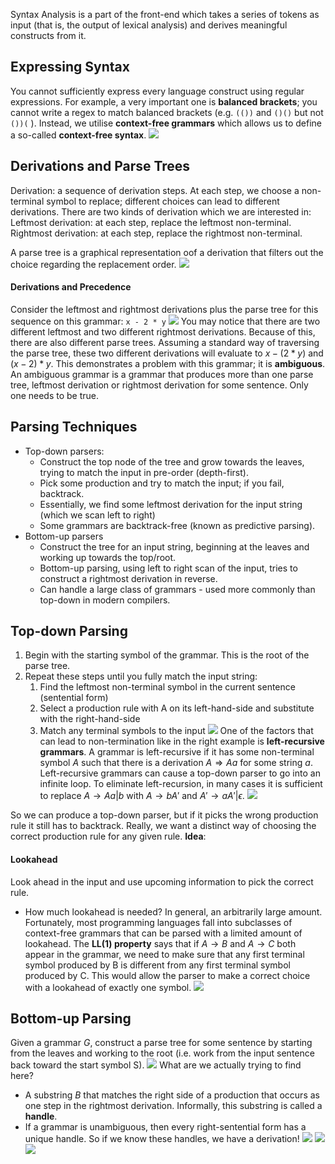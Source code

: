 Syntax Analysis is a part of the front-end which takes a series of tokens as input (that is, the output of lexical analysis) and derives meaningful constructs from it.

## Expressing Syntax
You cannot sufficiently express every language construct using regular expressions. For example, a very important one is **balanced brackets**; you cannot write a regex to match balanced brackets (e.g. `(())` and `()()` but not `())(` ). Instead, we utilise **context-free grammars** which allows us to define a so-called **context-free syntax**.
![](Pasted%20image%2020230303134732.png)
## Derivations and Parse Trees
Derivation: a sequence of derivation steps. At each step, we choose a non-terminal symbol to replace; different choices can lead to different derivations.
There are two kinds of derivation which we are interested in:
Leftmost derivation: at each step, replace the leftmost non-terminal.
Rightmost derivation: at each step, replace the rightmost non-terminal.

A parse tree is a graphical representation oof a derivation that filters out the choice regarding the replacement order.
![](Pasted%20image%2020230303134943.png)
#### Derivations and Precedence
Consider the leftmost and rightmost derivations plus the parse tree for this sequence on this grammar:
`x - 2 * y`
![](Pasted%20image%2020230303135443.png)
You may notice that there are two different leftmost and two different rightmost derivations. Because of this, there are also different parse trees. Assuming a standard way of traversing the parse tree, these two different derivations will evaluate to $x - (2 * y)$ and $(x - 2) * y$. This demonstrates a problem with this grammar; it is **ambiguous**.
An ambiguous grammar is a grammar that produces more than one parse tree, leftmost derivation or rightmost derivation for some sentence. Only one needs to be true.
## Parsing Techniques
- Top-down parsers:
	- Construct the top node of the tree and grow towards the leaves, trying to match the input in pre-order (depth-first).
	- Pick some production and try to match the input; if you fail, backtrack.
	- Essentially, we find some leftmost derivation for the input string (which we scan left to right)
	- Some grammars are backtrack-free (known as predictive parsing).
- Bottom-up parsers
	- Construct the tree for an input string, beginning at the leaves and working up towards the top/root.
	- Bottom-up parsing, using left to right scan of the input, tries to construct a rightmost derivation in reverse.
	- Can handle a large class of grammars - used more commonly than top-down in modern compilers.
## Top-down Parsing
1. Begin with the starting symbol of the grammar. This is the root of the parse tree.
2. Repeat these steps until you fully match the input string:
	1. Find the leftmost non-terminal symbol in the current sentence (sentential form)
	2. Select a production rule with A on its left-hand-side and substitute with the right-hand-side
	3. Match any terminal symbols to the input
![](Pasted%20image%2020230303140600.png)
One of the factors that can lead to non-termination like in the right example is **left-recursive grammars**.
A grammar is left-recursive if it has some non-terminal symbol $A$ such that there is a derivation $A \Rightarrow Aa$ for some string $a$. Left-recursive grammars can cause a top-down parser to go into an infinite loop.
To eliminate left-recursion, in many cases it is sufficient to replace $A \rightarrow Aa|b$ with $A \rightarrow bA'$ and $A' \rightarrow aA'|\epsilon$.
![](Pasted%20image%2020230303141441.png)

So we can produce a top-down parser, but if it picks the wrong production rule it still has to backtrack. Really, we want a distinct way of choosing the correct production rule for any given rule. **Idea**:
#### Lookahead
Look ahead in the input and use upcoming information to pick the correct rule.
- How much lookahead is needed? In general, an arbitrarily large amount. Fortunately, most programming languages fall into subclasses of context-free grammars that can be parsed with a limited amount of lookahead.
The **LL(1) property** says that if $A \rightarrow B$ and $A \rightarrow C$ both appear in the grammar, we need to make sure that any first terminal symbol produced by B is different from any first terminal symbol produced by C. This would allow the parser to make a correct choice with a lookahead of exactly one symbol.
![](Pasted%20image%2020230303142450.png)

## Bottom-up Parsing
Given a grammar $G$, construct a parse tree for some sentence by starting from the leaves and working to the root (i.e. work from the input sentence back toward the start symbol S).
![](Pasted%20image%2020230303142817.png)
What are we actually trying to find here?
- A substring $B$ that matches the right side of a production that occurs as one step in the rightmost derivation. Informally, this substring is called a **handle**.
- If a grammar is unambiguous, then every right-sentential form has a unique handle. So if we know these handles, we have a derivation!
![](Pasted%20image%2020230303143323.png)
![](Pasted%20image%2020230303143355.png)
![](Pasted%20image%2020230303143524.png)
